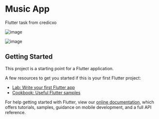 # Music App

Flutter task from credicxo

![image](https://user-images.githubusercontent.com/66006470/176505822-51619cf2-3156-4369-a3e2-84ccfcbf29b8.png)

![image](https://user-images.githubusercontent.com/66006470/176505953-c1255047-0f31-46fe-84f1-607e7287aa99.png)


## Getting Started

This project is a starting point for a Flutter application.

A few resources to get you started if this is your first Flutter project:

- [Lab: Write your first Flutter app](https://flutter.dev/docs/get-started/codelab)
- [Cookbook: Useful Flutter samples](https://flutter.dev/docs/cookbook)

For help getting started with Flutter, view our
[online documentation](https://flutter.dev/docs), which offers tutorials,
samples, guidance on mobile development, and a full API reference.
